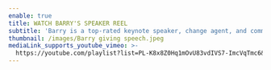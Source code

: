 ```yaml
---
enable: true
title: WATCH BARRY'S SPEAKER REEL
subtitle: 'Barry is a top-rated keynote speaker, change agent, and community builder.'
thumbnail: /images/Barry giving speech.jpeg
mediaLink_supports_youtube_vimeo: >-
  https://youtube.com/playlist?list=PL-K8x8Z0Hq1mOvU83vdIVS7-ImcVqTmc6&si=SPSlVgs25K9m1uTu
---
```


